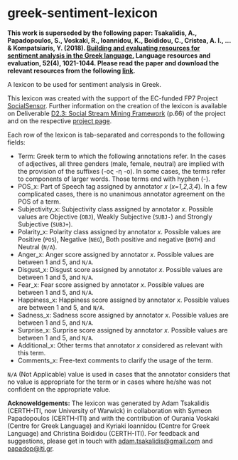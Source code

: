 greek-sentiment-lexicon
=======================
**This work is superseded by the following paper: Tsakalidis, A., Papadopoulos, S., Voskaki, R., Ioannidou, K., Boididou, C., Cristea, A. I., ... & Kompatsiaris, Y. (2018). [Building and evaluating resources for sentiment analysis in the Greek language.](https://link.springer.com/article/10.1007/s10579-018-9420-4) Language resources and evaluation, 52(4), 1021-1044. 
Please read the paper and download the relevant resources from the following [link](http://mklab.iti.gr/resources/tsakalidis2017building.zip).**

A lexicon to be used for sentiment analysis in Greek.

This lexicon was created with the support of the EC-funded FP7 Project [SocialSensor](http://socialsensor.eu/). Further information on the creation of the lexicon is available on Deliverable [D2.3: Social Stream Mining Framework](http://socialsensor.eu/images/D2.3.pdf) (p.66) of the project and on the respective [project page](http://socialsensor.eu/results/datasets/147-greek-sentiment-lexicon). 

Each row of the lexicon is tab-separated and corresponds to the following fields:
 * Term: Greek term to which the following annotations refer. In the cases of adjectives, all three genders (male, female, neutral) are implied with the provision of the suffixes (-ος -η -ο). In some cases, the terms refer to components of larger words. Those terms end with hyphen (-).
 * POS_x: Part of Speech tag assigned by annotator *x* (*x=1,2,3,4*). In a few complicated cases, there is no unanimous annotator agreement on the POS of a term.
 * Subjectivity_x: Subjectivity class assigned by annotator *x*. Possible values are Objective (`OBJ`), Weakly Subjective (`SUBJ-`) and Strongly Subjective (`SUBJ+`).
 * Polarity_x: Polarity class assigned by annotator *x*. Possible values are Positive (`POS`), Negative (`NEG`), Both positive and negative (`BOTH`) and Neutral (`N/A`).
 * Anger_x: Anger score assigned by annotator *x*. Possible values are between 1 and 5, and `N/A`.
 * Disgust_x: Disgust score assigned by annotator *x*. Possible values are between 1 and 5, and `N/A`.
 * Fear_x: Fear score assigned by annotator *x*. Possible values are between 1 and 5, and `N/A`.
 * Happiness_x: Happiness score assigned by annotator *x*. Possible values are between 1 and 5, and `N/A`.
 * Sadness_x: Sadness score assigned by annotator *x*. Possible values are between 1 and 5, and `N/A`.
 * Surprise_x: Surprise score assigned by annotator *x*. Possible values are between 1 and 5, and `N/A`.
 * Additional_x: Other terms that annotator *x* considered as relevant with this term.
 * Comments_x: Free-text comments to clarify the usage of the term.

`N/A` (Not Applicable) value is used in cases that the annotator considers that no value is appropriate for the term or in cases where he/she was not confident on the appropriate value.

**Acknoweldgements:** The lexicon was generated by Adam Tsakalidis (CERTH-ITI, now University of Warwick) in collaboration with Symeon Papadopoulos (CERTH-ITI) and with the contribution of Ourania Voskaki (Centre for Greek Language) and Kyriaki Ioannidou (Centre for Greek Language) and Christina Boididou (CERTH-ITI).
For feedback and suggestions, please get in touch with adam.tsakalidis@gmail.com and papadop@iti.gr.
